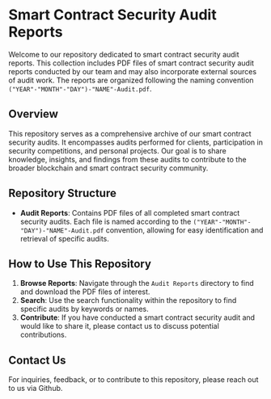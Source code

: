 # Smart Contract Security Audit Reports

Welcome to our repository dedicated to smart contract security audit reports. This collection includes PDF files of smart contract security audit reports conducted by our team and may also incorporate external sources of audit work. The reports are organized following the naming convention `("YEAR"-"MONTH"-"DAY")-"NAME"-Audit.pdf`.

## Overview

This repository serves as a comprehensive archive of our smart contract security audits. It encompasses audits performed for clients, participation in security competitions, and personal projects. Our goal is to share knowledge, insights, and findings from these audits to contribute to the broader blockchain and smart contract security community.

## Repository Structure

- **Audit Reports**: Contains PDF files of all completed smart contract security audits. Each file is named according to the `("YEAR"-"MONTH"-"DAY")-"NAME"-Audit.pdf` convention, allowing for easy identification and retrieval of specific audits.

## How to Use This Repository

1. **Browse Reports**: Navigate through the `Audit Reports` directory to find and download the PDF files of interest.
2. **Search**: Use the search functionality within the repository to find specific audits by keywords or names.
3. **Contribute**: If you have conducted a smart contract security audit and would like to share it, please contact us to discuss potential contributions.

## Contact Us

For inquiries, feedback, or to contribute to this repository, please reach out to us via Github.
